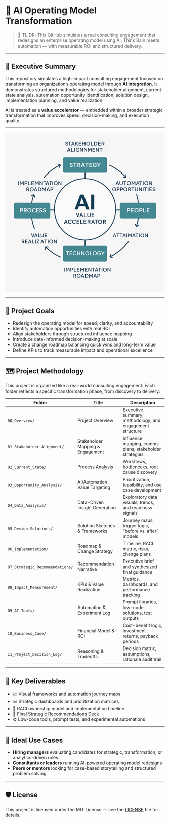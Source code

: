 # 🧠 AI Operating Model Transformation

> 🧭 TL;DR: This GitHub simulates a real consulting engagement that redesigns an enterprise operating model using AI. Think Bain meets automation — with measurable ROI and structured delivery.

---

## 📌 Executive Summary

This repository simulates a high-impact consulting engagement focused on transforming an organization’s operating model through **AI integration**. It demonstrates structured methodologies for stakeholder alignment, current-state analysis, automation opportunity identification, solution design, implementation planning, and value realization.

AI is treated as a **value accelerator** — embedded within a broader strategic transformation that improves speed, decision-making, and execution quality.

---

<img src="./AI_Operating_Model_Visual.png" alt="AI Operating Model Overview" width="800">

---

## 🎯 Project Goals

- Redesign the operating model for speed, clarity, and accountability  
- Identify automation opportunities with real ROI  
- Align stakeholders through structured influence mapping  
- Introduce data-informed decision-making at scale  
- Create a change roadmap balancing quick wins and long-term value  
- Define KPIs to track measurable impact and operational excellence  

---

## 🗺️ Project Methodology

This project is organized like a real-world consulting engagement. Each folder reflects a specific transformation phase, from discovery to delivery:

| Folder | Title | Description |
|--------|-------|-------------|
| `00_Overview/` | Project Overview | Executive summary, methodology, and engagement structure |
| `01_Stakeholder_Alignment/` | Stakeholder Mapping & Engagement | Influence mapping, comms plans, stakeholder strategies |
| `02_Current_State/` | Process Analysis | Workflows, bottlenecks, root cause discovery |
| `03_Opportunity_Analysis/` | AI/Automation Value Targeting | Prioritization, feasibility, and use case development |
| `04_Data_Analysis/` | Data-Driven Insight Generation | Exploratory data visuals, trends, and readiness signals |
| `05_Design_Solutions/` | Solution Sketches & Frameworks | Journey maps, trigger logic, “before vs. after” models |
| `06_Implementation/` | Roadmap & Change Strategy | Timeline, RACI matrix, risks, change plans |
| `07_Strategic_Recommendations/` | Recommendation Narrative | Executive brief and synthesized final guidance |
| `08_Impact_Measurement/` | KPIs & Value Realization | Metrics, dashboards, and performance tracking |
| `09_AI_Tools/` | Automation & Experiment Log | Prompt libraries, low-code solutions, test outputs |
| `10_Business_Case/` | Financial Model & ROI | Cost-benefit logic, investment returns, payback periods |
| `11_Project_Decision_Log/` | Reasoning & Tradeoffs | Decision matrix, assumptions, rationale audit trail |

---

## 📂 Key Deliverables

- 📈 Visual frameworks and automation journey maps  
- 📊 Strategic dashboards and prioritization matrices  
- 🧭 RACI ownership model and implementation timeline  
- 📄 [Final Strategic Recommendations Deck](./07_Strategic_Recommendations/Strategic_Recommendations_Briefing_Deck.pdf)  
- ⚙️ Low-code tools, prompt tests, and experimental automations

---

## 💼 Ideal Use Cases

- **Hiring managers** evaluating candidates for strategic, transformation, or analytics-driven roles  
- **Consultants or leaders** running AI-powered operating model redesigns  
- **Peers or mentors** looking for case-based storytelling and structured problem solving  

---

## 🛡 License

This project is licensed under the MIT License — see the [LICENSE](./LICENSE) file for details.
